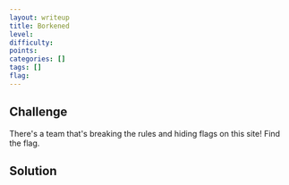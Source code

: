 ```yaml
---
layout: writeup
title: Borkened
level: 
difficulty: 
points: 
categories: []
tags: []
flag: 
---
```

## Challenge

There's a team that's breaking the rules and hiding flags on this site!
Find the flag.

## Solution

